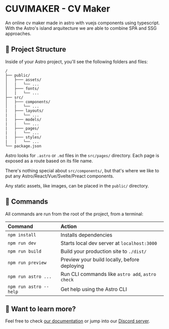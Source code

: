 # CUVIMAKER - CV Maker

An online cv maker made in astro with vuejs components using typescript. With the Astro's island arquitecture we are able to combine SPA and SSG approaches.

## 🚀 Project Structure

Inside of your Astro project, you'll see the following folders and files:

```
/
├── public/
│   ├─── assets/
│   |   └── ...
│   ├─── fonts/
│   |   └── ...
├── src/
│   ├─── components/
│   |   └── ...
|   ├─── layouts/
|   |   └── ...
|   ├─── models/
|   |   └── ...
|   ├─── pages/
|   |   └── ...
|   ├─── styles/
|   |   └── ...
└── package.json
```

Astro looks for `.astro` or `.md` files in the `src/pages/` directory. Each page is exposed as a route based on its file name.

There's nothing special about `src/components/`, but that's where we like to put any Astro/React/Vue/Svelte/Preact components.

Any static assets, like images, can be placed in the `public/` directory.

## 🧞 Commands

All commands are run from the root of the project, from a terminal:

| Command                | Action                                           |
| :--------------------- | :----------------------------------------------- |
| `npm install`          | Installs dependencies                            |
| `npm run dev`          | Starts local dev server at `localhost:3000`      |
| `npm run build`        | Build your production site to `./dist/`          |
| `npm run preview`      | Preview your build locally, before deploying     |
| `npm run astro ...`    | Run CLI commands like `astro add`, `astro check` |
| `npm run astro --help` | Get help using the Astro CLI                     |

## 👀 Want to learn more?

Feel free to check [our documentation](https://docs.astro.build) or jump into our [Discord server](https://astro.build/chat).
